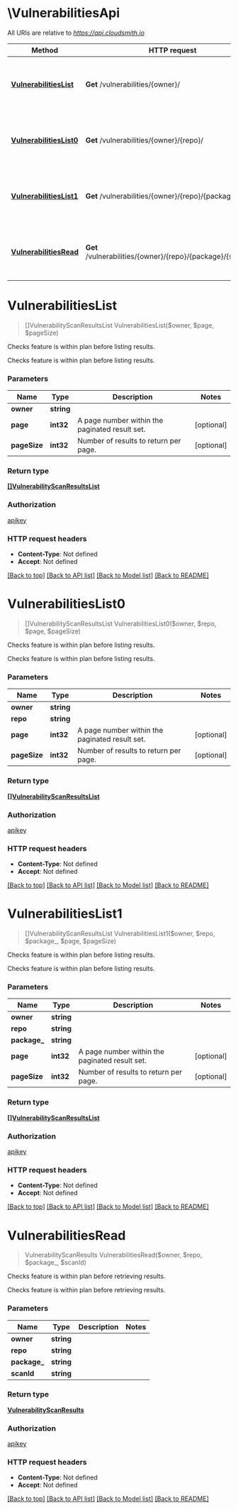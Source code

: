 # \VulnerabilitiesApi

All URIs are relative to *https://api.cloudsmith.io*

Method | HTTP request | Description
------------- | ------------- | -------------
[**VulnerabilitiesList**](VulnerabilitiesApi.md#VulnerabilitiesList) | **Get** /vulnerabilities/{owner}/ | Checks feature is within plan before listing results.
[**VulnerabilitiesList0**](VulnerabilitiesApi.md#VulnerabilitiesList0) | **Get** /vulnerabilities/{owner}/{repo}/ | Checks feature is within plan before listing results.
[**VulnerabilitiesList1**](VulnerabilitiesApi.md#VulnerabilitiesList1) | **Get** /vulnerabilities/{owner}/{repo}/{package}/ | Checks feature is within plan before listing results.
[**VulnerabilitiesRead**](VulnerabilitiesApi.md#VulnerabilitiesRead) | **Get** /vulnerabilities/{owner}/{repo}/{package}/{scan_id}/ | Checks feature is within plan before retrieving results.


# **VulnerabilitiesList**
> []VulnerabilityScanResultsList VulnerabilitiesList($owner, $page, $pageSize)

Checks feature is within plan before listing results.

Checks feature is within plan before listing results.


### Parameters

Name | Type | Description  | Notes
------------- | ------------- | ------------- | -------------
 **owner** | **string**|  | 
 **page** | **int32**| A page number within the paginated result set. | [optional] 
 **pageSize** | **int32**| Number of results to return per page. | [optional] 

### Return type

[**[]VulnerabilityScanResultsList**](VulnerabilityScanResultsList.md)

### Authorization

[apikey](../README.md#apikey)

### HTTP request headers

 - **Content-Type**: Not defined
 - **Accept**: Not defined

[[Back to top]](#) [[Back to API list]](../README.md#documentation-for-api-endpoints) [[Back to Model list]](../README.md#documentation-for-models) [[Back to README]](../README.md)

# **VulnerabilitiesList0**
> []VulnerabilityScanResultsList VulnerabilitiesList0($owner, $repo, $page, $pageSize)

Checks feature is within plan before listing results.

Checks feature is within plan before listing results.


### Parameters

Name | Type | Description  | Notes
------------- | ------------- | ------------- | -------------
 **owner** | **string**|  | 
 **repo** | **string**|  | 
 **page** | **int32**| A page number within the paginated result set. | [optional] 
 **pageSize** | **int32**| Number of results to return per page. | [optional] 

### Return type

[**[]VulnerabilityScanResultsList**](VulnerabilityScanResultsList.md)

### Authorization

[apikey](../README.md#apikey)

### HTTP request headers

 - **Content-Type**: Not defined
 - **Accept**: Not defined

[[Back to top]](#) [[Back to API list]](../README.md#documentation-for-api-endpoints) [[Back to Model list]](../README.md#documentation-for-models) [[Back to README]](../README.md)

# **VulnerabilitiesList1**
> []VulnerabilityScanResultsList VulnerabilitiesList1($owner, $repo, $package_, $page, $pageSize)

Checks feature is within plan before listing results.

Checks feature is within plan before listing results.


### Parameters

Name | Type | Description  | Notes
------------- | ------------- | ------------- | -------------
 **owner** | **string**|  | 
 **repo** | **string**|  | 
 **package_** | **string**|  | 
 **page** | **int32**| A page number within the paginated result set. | [optional] 
 **pageSize** | **int32**| Number of results to return per page. | [optional] 

### Return type

[**[]VulnerabilityScanResultsList**](VulnerabilityScanResultsList.md)

### Authorization

[apikey](../README.md#apikey)

### HTTP request headers

 - **Content-Type**: Not defined
 - **Accept**: Not defined

[[Back to top]](#) [[Back to API list]](../README.md#documentation-for-api-endpoints) [[Back to Model list]](../README.md#documentation-for-models) [[Back to README]](../README.md)

# **VulnerabilitiesRead**
> VulnerabilityScanResults VulnerabilitiesRead($owner, $repo, $package_, $scanId)

Checks feature is within plan before retrieving results.

Checks feature is within plan before retrieving results.


### Parameters

Name | Type | Description  | Notes
------------- | ------------- | ------------- | -------------
 **owner** | **string**|  | 
 **repo** | **string**|  | 
 **package_** | **string**|  | 
 **scanId** | **string**|  | 

### Return type

[**VulnerabilityScanResults**](VulnerabilityScanResults.md)

### Authorization

[apikey](../README.md#apikey)

### HTTP request headers

 - **Content-Type**: Not defined
 - **Accept**: Not defined

[[Back to top]](#) [[Back to API list]](../README.md#documentation-for-api-endpoints) [[Back to Model list]](../README.md#documentation-for-models) [[Back to README]](../README.md)

